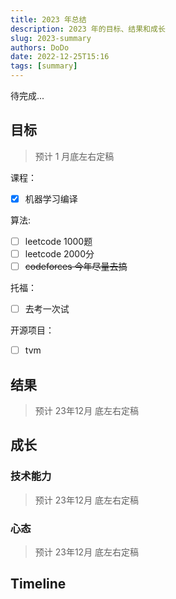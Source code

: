 ```yaml
---
title: 2023 年总结
description: 2023 年的目标、结果和成长
slug: 2023-summary
authors: DoDo
date: 2022-12-25T15:16
tags: [summary]
---
```


待完成...

<!--truncate-->

## 目标

> 预计 1 月底左右定稿

课程：

- [x] 机器学习编译

算法:

- [ ] leetcode 1000题
- [ ] leetcode 2000分
- [ ] ~~codeforces 今年尽量去搞~~

托福：

- [ ] 去考一次试

开源项目：

- [ ] tvm

## 结果

> 预计 23年12月 底左右定稿

## 成长

### 技术能力

> 预计 23年12月 底左右定稿

### 心态

> 预计 23年12月 底左右定稿

## Timeline

